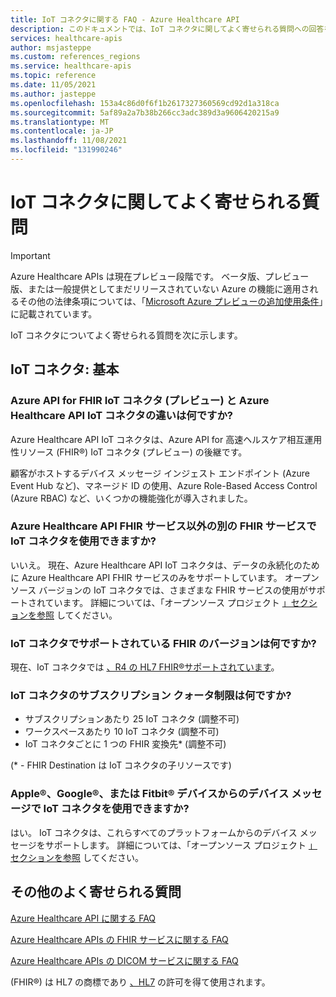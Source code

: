 ```yaml
---
title: IoT コネクタに関する FAQ - Azure Healthcare API
description: このドキュメントでは、IoT コネクタに関してよく寄せられる質問への回答を示します。
services: healthcare-apis
author: msjasteppe
ms.custom: references_regions
ms.service: healthcare-apis
ms.topic: reference
ms.date: 11/05/2021
ms.author: jasteppe
ms.openlocfilehash: 153a4c86d0f6f1b2617327360569cd92d1a318ca
ms.sourcegitcommit: 5af89a2a7b38b266cc3adc389d3a9606420215a9
ms.translationtype: MT
ms.contentlocale: ja-JP
ms.lasthandoff: 11/08/2021
ms.locfileid: "131990246"
---
```

# <a name="frequently-asked-questions-about-iot-connector"></a>IoT コネクタに関してよく寄せられる質問

> [!IMPORTANT]
> Azure Healthcare APIs は現在プレビュー段階です。 ベータ版、プレビュー版、または一般提供としてまだリリースされていない Azure の機能に適用されるその他の法律条項については、「[Microsoft Azure プレビューの追加使用条件](https://azure.microsoft.com/support/legal/preview-supplemental-terms/)」に記載されています。

IoT コネクタについてよく寄せられる質問を次に示します。

## <a name="iot-connector-the-basics"></a>IoT コネクタ: 基本

### <a name="what-are-the-differences-between-the-azure-api-for-fhir-iot-connector-preview-and-the-azure-healthcare-apis-iot-connector"></a>Azure API for FHIR IoT コネクタ (プレビュー) と Azure Healthcare API IoT コネクタの違いは何ですか?

Azure Healthcare API IoT コネクタは、Azure API for 高速ヘルスケア相互運用性リソース (FHIR&#174;) IoT コネクタ (プレビュー) の後継です。 

顧客がホストするデバイス メッセージ インジェスト エンドポイント (Azure Event Hub など)、マネージド ID の使用、Azure Role-Based Access Control (Azure RBAC) など、いくつかの機能強化が導入されました。

### <a name="can-i-use-iot-connector-with-a-different-fhir-service-other-than-the-azure-healthcare-apis-fhir-service"></a>Azure Healthcare API FHIR サービス以外の別の FHIR サービスで IoT コネクタを使用できますか?

いいえ。 現在、Azure Healthcare API IoT コネクタは、データの永続化のために Azure Healthcare API FHIR サービスのみをサポートしています。 オープン ソース バージョンの IoT コネクタでは、さまざまな FHIR サービスの使用がサポートされています。 詳細については、「オープンソース プロジェクト [」セクションを参照](iot-git-projects.md) してください。  

### <a name="what-versions-of-fhir-does-the-iot-connector-support"></a>IoT コネクタでサポートされている FHIR のバージョンは何ですか?

現在、IoT コネクタでは [、R4 の HL7 FHIR&#174;サポートされています](https://www.hl7.org/implement/standards/product_brief.cfm?product_id=491)。 

### <a name="what-are-the-subscription-quota-limits-for-iot-connector"></a>IoT コネクタのサブスクリプション クォータ制限は何ですか?

* サブスクリプションあたり 25 IoT コネクタ (調整不可)
* ワークスペースあたり 10 IoT コネクタ (調整不可)
* IoT コネクタごとに 1 つの FHIR 変換先* (調整不可)

(* - FHIR Destination は IoT コネクタの子リソースです)

### <a name="can-i-use-the-iot-connector-with-device-messages-from-apple174-google174-or-fitbit174-devices"></a>Apple&#174;、Google&#174;、または Fitbit&#174; デバイスからのデバイス メッセージで IoT コネクタを使用できますか?

はい。 IoT コネクタは、これらすべてのプラットフォームからのデバイス メッセージをサポートします。 詳細については、「オープンソース プロジェクト [」セクションを参照](iot-git-projects.md) してください。  

## <a name="more-frequently-asked-questions"></a>その他のよく寄せられる質問
[Azure Healthcare API に関する FAQ](../healthcare-apis-faqs.md)

[Azure Healthcare APIs の FHIR サービスに関する FAQ](../fhir/fhir-faq.md)

[Azure Healthcare APIs の DICOM サービスに関する FAQ](../dicom/dicom-services-faqs.yml)

(FHIR&#174;) は HL7 の商標であり [、HL7](https://hl7.org/fhir/) の許可を得て使用されます。
